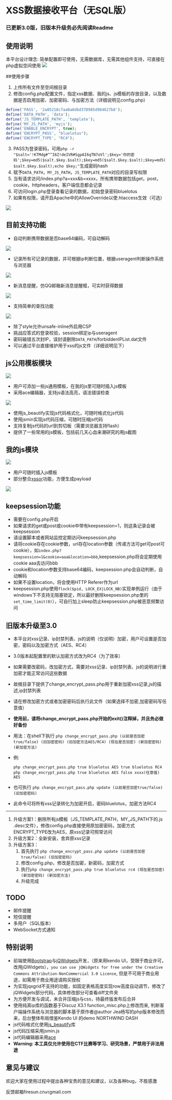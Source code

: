 # XSS数据接收平台（无SQL版）
### 已更新3.0版，旧版本升级务必先阅读Readme
## 使用说明
本平台设计理念: 简单配置即可使用，无需数据库，无需其他组件支持，可直接在php虚拟空间使用
![](./guide/mainpanel.png)

##使用步骤
1. 上传所有文件至空间根目录
2. 修改config.php配置文件，指定xss数据、我的js、js模板的存放目录，以及数据是否启用加密、加密密码、与加密方法（详细说明见config.php）
```php
define('PASS', '2a05218c7aa0a6dbd370985d984627b8');
define('DATA_PATH', 'data');
define('JS_TEMPLATE_PATH', 'template');
define('MY_JS_PATH', 'myjs');
define('ENABLE_ENCRYPT', true);
define('ENCRYPT_PASS', "bluelotus");
define('ENCRYPT_TYPE', "RC4");
```
3. PASS为登录密码，可用`php -r "$salt='!KTMdg#^^I6Z!deIVR#SgpAI6qTN7oVl';$key='你的密码';$key=md5($salt.$key.$salt);$key=md5($salt.$key.$salt);$key=md5($salt.$key.$salt);echo $key;"`生成密码hash
4. 赋予`DATA_PATH`，`MY_JS_PATH`，`JS_TEMPLATE_PATH`对应的目录写权限
5. 当有请求访问/index.php?a=xxx&b=xxxx，所有携带数据包括get，post，cookie，httpheaders，客户端信息都会记录
6. 可访问login.php登录查看记录的数据，初始登录密码bluelotus
7. 如果有权限，请开启Apache中的AllowOverride以使.htaccess生效（可选）

![](./guide/login.png)

## 目前支持功能
* 自动判断携带数据是否base64编码，可自动解码

![](./guide/base64.png)

* 记录所有可记录的数据，并可根据ip判断位置，根据useragent判断操作系统与浏览器

![](./guide/info.png)

* 新消息提醒，仿QQ邮箱新消息提醒框，可实时获得数据

![](./guide/newmessage.png)

* 支持简单的查找功能

![](./guide/search.png)

* 除了style允许unsafe-inline外启用CSP
* 挑战应答式的登录校验，session绑定ip与useragent
* 密码输错五次封IP，误封请删除`DATA_PATH`/forbiddenIPList.dat文件
* 可以通过平台直接维护用于xss的js文件（详细说明见下）

## js公用模板模块

![](./guide/jstemplate.png)

* 用户可添加一些js通用模板，在我的js里可随时插入js模板
* 采用ace编辑器，支持js语法高亮，语法错误检查

![](./guide/editor.png)

* 使用js_beautify实现js代码格式化，可随时格式化js代码
* 使用jsmin实现js代码压缩，可随时压缩js代码
* 支持复制js代码的url到剪切板（需要浏览器支持flash）
* 提供了一些常用的js模板，包括前几天心血来潮研究的用js截图

## 我的js模块

![](./guide/myjs.png)

* 用户可随时插入js模板
* 部分整合[xssor](https://github.com/evilcos/xssor)功能，方便生成payload

![](./guide/xssor.png)

## keepsession功能
* 需要在config.php开启
* 如果请求的get或post或cookie中带有keepsession=1，则这条记录会被keepsession
* 请设置脚本或者网站监控定期访问keepsession.php
* 请将cookie存在cookie参数，url存在location参数（传递方法可get可post可cookie），如`index.php?keepsession=1&cookie=aaa&location=bbb`,keepsession.php将会定期使用cookie aaa去访问bbb
* cookie和location参数支持base64编码，keepsession.php会自动判断，自动解码
* 如果不设置location，将会使用HTTP Referer作为url
* keepsession.php使用`flock($pid, LOCK_EX|LOCK_NB)`实现单例运行（由于windows下不支持无阻塞锁定，所以最好删除keepsession.php里的`set_time_limit(0)`），可自行加上sleep防止keepsession.php被恶意频繁访问

## 旧版本升级至3.0
* 本平台对xss记录、ip封禁列表、js的说明（仅说明）加密，用户可设置是否加密，密码以及加密方式（AES、RC4）
* 3.0版本起配置里的默认加密方式改为RC4（为了效率）
* 如果需要改密码，改加密方式，需要对xss记录、ip封禁列表、js的说明进行重加密才能正常访问这些数据

* 故根目录下提供了change_encrypt_pass.php用于重新加密xss记录,js的描述,ip封禁列表
* 请在修改加密方式或者加密密码后执行此文件（如果选择不加密,加密密码写任意值）
* **使用前，请将change_encrypt_pass.php开始的exit()注释掉，并且务必做好备份**
* 用法：在shell下执行
`php change_encrypt_pass.php (以前是否加密true/false) (旧加密密码) (旧加密方法AES/RC4) (现在是否加密) (新加密密码) (新加密方法)`

* 例:

	`php change_encrypt_pass.php true bluelotus AES true bluelotus RC4`
	`php change_encrypt_pass.php true bluelotus AES false xxxx(任意值) AES`
 
 
* 也可执行
`php change_encrypt_pass.php update (以前是否加密true/false) (旧加密密码)`

* 此命令可将所有xss记录转化为加密开启，密码bluelotus，加密方法RC4

***

1. 升级方案1：删除所有js模板（JS_TEMPLATE_PATH，MY_JS_PATH下的.js .desc文件），修改config.php直接使用原加密密码，加密方式ENCRYPT_TYPE改为AES，原xss记录可照常访问
2. 升级方案2：全新安装，舍弃原xss记录
3. 升级方案3：
	1. 首先执行
`php change_encrypt_pass.php update (以前是否加密true/false) (旧加密密码)`
 	2. 修改config.php，修改是否加密，新密码，加密方式
 	3. 执行`php change_encrypt_pass.php true bluelotus rc4 (现在是否加密) (新加密密码) (新加密方法)`
	4. 升级完成

## TODO
* 邮件提醒
* 短信提醒
* 多用户（SQL版本）
* WebSocket方式通知

## 特别说明
* 前端使用[Bootstrap](http://getbootstrap.com/)与[jQWidgets](http://www.jqwidgets.com/)开发，（原来用kendo UI，受限于商业许可，改用jQWidgets），`you can use jQWidgets for free under the Creative Commons Attribution-NonCommercial 3.0 License`, 但是不可用于商业用途，如需用于商业用途请购买授权
* 为实现jqxgrid不支持的功能，如固定表格高度实现row高度自动调节，修改了jQWidgets部分代码，具体修改部分可查看diff文件夹
* 为方便开发与调试，未合并压缩js与css，待最终版发布后合并
* 使用纯真ip库的函数基于Discuz X3.1 function_misc.php上修改而来, 判断客户端操作系统与浏览器的脚本基于原作者@author  Jea杨写的php版本修改而来，后台整体布局借鉴Kendo UI 的demo NORTHWIND DASH
* js代码格式化使用[js_beautify](https://github.com/beautify-web/js-beautify)库
* js代码压缩采用jsmin.js
* js代码编辑器采用[ace](https://ace.c9.io)
* **Warning: 本工具仅允许使用在CTF比赛等学习、研究场景，严禁用于非法用途**

## 意见与建议

欢迎大家在使用过程中提出各种宝贵的意见和建议，以及各种bug，不胜感激

反馈邮箱firesun.cn`at`gmail.com

